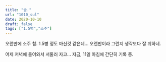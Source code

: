 ```yaml
---
title: "술."
url: "1010_sul"
date: 2020-10-10
draft: false
tags: ["1.5병","소주"]
---
```

오랜만에 소주 함.
1.5병 정도 마신것 같은데...
오랜만이라 그런지 생각보다 잘 취하네.

어제 저녁에 들어와서 서둘러 자고... 지금, 11일 아침에 간단히 기록 중.
